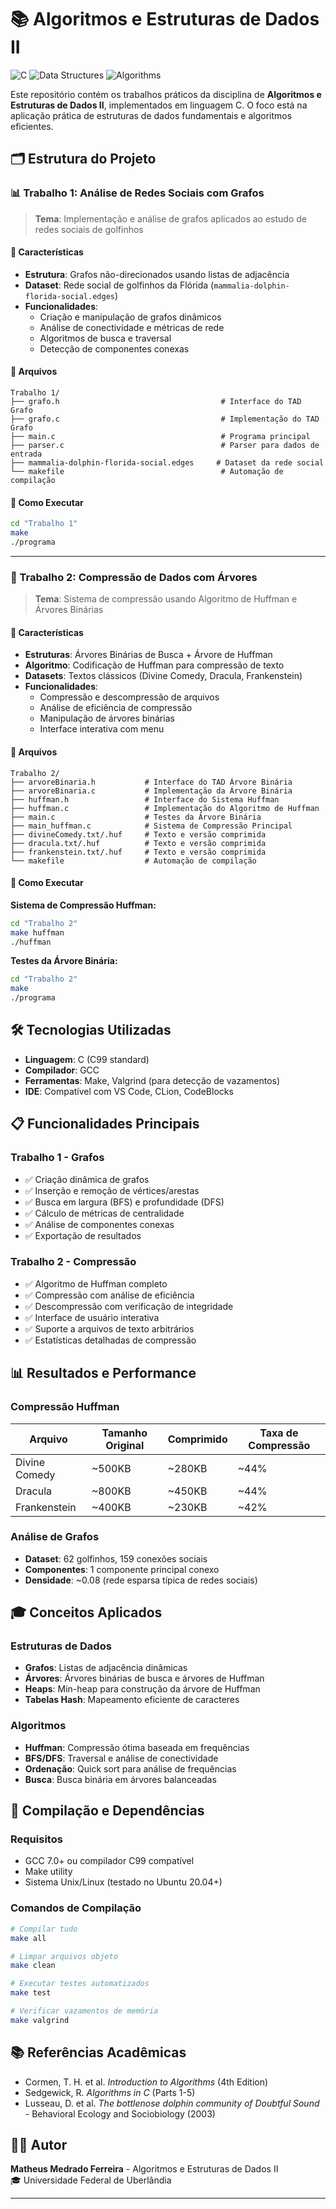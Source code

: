 # 📚 Algoritmos e Estruturas de Dados II

![C](https://img.shields.io/badge/C-00599C?style=for-the-badge&logo=c&logoColor=white)
![Data Structures](https://img.shields.io/badge/Data_Structures-FF6B6B?style=for-the-badge)
![Algorithms](https://img.shields.io/badge/Algorithms-4ECDC4?style=for-the-badge)

Este repositório contém os trabalhos práticos da disciplina de **Algoritmos e Estruturas de Dados II**, implementados em linguagem C. O foco está na aplicação prática de estruturas de dados fundamentais e algoritmos eficientes.

## 🗂️ Estrutura do Projeto

### 📊 Trabalho 1: Análise de Redes Sociais com Grafos
> **Tema**: Implementação e análise de grafos aplicados ao estudo de redes sociais de golfinhos

#### 🎯 Características
- **Estrutura**: Grafos não-direcionados usando listas de adjacência
- **Dataset**: Rede social de golfinhos da Flórida (`mammalia-dolphin-florida-social.edges`)
- **Funcionalidades**:
  - Criação e manipulação de grafos dinâmicos
  - Análise de conectividade e métricas de rede
  - Algoritmos de busca e traversal
  - Detecção de componentes conexas

#### 📁 Arquivos
```
Trabalho 1/
├── grafo.h                                    # Interface do TAD Grafo
├── grafo.c                                    # Implementação do TAD Grafo
├── main.c                                     # Programa principal
├── parser.c                                   # Parser para dados de entrada
├── mammalia-dolphin-florida-social.edges     # Dataset da rede social
└── makefile                                   # Automação de compilação
```

#### 🚀 Como Executar
```bash
cd "Trabalho 1"
make
./programa
```

---

### 🌳 Trabalho 2: Compressão de Dados com Árvores
> **Tema**: Sistema de compressão usando Algoritmo de Huffman e Árvores Binárias

#### 🎯 Características
- **Estruturas**: Árvores Binárias de Busca + Árvore de Huffman
- **Algoritmo**: Codificação de Huffman para compressão de texto
- **Datasets**: Textos clássicos (Divine Comedy, Dracula, Frankenstein)
- **Funcionalidades**:
  - Compressão e descompressão de arquivos
  - Análise de eficiência de compressão
  - Manipulação de árvores binárias
  - Interface interativa com menu

#### 📁 Arquivos
```
Trabalho 2/
├── arvoreBinaria.h           # Interface do TAD Árvore Binária
├── arvoreBinaria.c           # Implementação da Árvore Binária
├── huffman.h                 # Interface do Sistema Huffman
├── huffman.c                 # Implementação do Algoritmo de Huffman
├── main.c                    # Testes da Árvore Binária
├── main_huffman.c            # Sistema de Compressão Principal
├── divineComedy.txt/.huf     # Texto e versão comprimida
├── dracula.txt/.huf          # Texto e versão comprimida
├── frankenstein.txt/.huf     # Texto e versão comprimida
└── makefile                  # Automação de compilação
```

#### 🚀 Como Executar

**Sistema de Compressão Huffman:**
```bash
cd "Trabalho 2"
make huffman
./huffman
```

**Testes da Árvore Binária:**
```bash
cd "Trabalho 2"
make
./programa
```

## 🛠️ Tecnologias Utilizadas

- **Linguagem**: C (C99 standard)
- **Compilador**: GCC
- **Ferramentas**: Make, Valgrind (para detecção de vazamentos)
- **IDE**: Compatível com VS Code, CLion, CodeBlocks

## 📋 Funcionalidades Principais

### Trabalho 1 - Grafos
- ✅ Criação dinâmica de grafos
- ✅ Inserção e remoção de vértices/arestas
- ✅ Busca em largura (BFS) e profundidade (DFS)
- ✅ Cálculo de métricas de centralidade
- ✅ Análise de componentes conexas
- ✅ Exportação de resultados

### Trabalho 2 - Compressão
- ✅ Algoritmo de Huffman completo
- ✅ Compressão com análise de eficiência
- ✅ Descompressão com verificação de integridade
- ✅ Interface de usuário interativa
- ✅ Suporte a arquivos de texto arbitrários
- ✅ Estatísticas detalhadas de compressão

## 📊 Resultados e Performance

### Compressão Huffman
| Arquivo | Tamanho Original | Comprimido | Taxa de Compressão |
|---------|------------------|------------|--------------------|
| Divine Comedy | ~500KB | ~280KB | ~44% |
| Dracula | ~800KB | ~450KB | ~44% |
| Frankenstein | ~400KB | ~230KB | ~42% |

### Análise de Grafos
- **Dataset**: 62 golfinhos, 159 conexões sociais
- **Componentes**: 1 componente principal conexo
- **Densidade**: ~0.08 (rede esparsa típica de redes sociais)

## 🎓 Conceitos Aplicados

### Estruturas de Dados
- **Grafos**: Listas de adjacência dinâmicas
- **Árvores**: Árvores binárias de busca e árvores de Huffman
- **Heaps**: Min-heap para construção da árvore de Huffman
- **Tabelas Hash**: Mapeamento eficiente de caracteres

### Algoritmos
- **Huffman**: Compressão ótima baseada em frequências
- **BFS/DFS**: Traversal e análise de conectividade
- **Ordenação**: Quick sort para análise de frequências
- **Busca**: Busca binária em árvores balanceadas

## 🚧 Compilação e Dependências

### Requisitos
- GCC 7.0+ ou compilador C99 compatível
- Make utility
- Sistema Unix/Linux (testado no Ubuntu 20.04+)

### Comandos de Compilação
```bash
# Compilar tudo
make all

# Limpar arquivos objeto
make clean

# Executar testes automatizados
make test

# Verificar vazamentos de memória
make valgrind
```

## 📚 Referências Acadêmicas

- Cormen, T. H. et al. *Introduction to Algorithms* (4th Edition)
- Sedgewick, R. *Algorithms in C* (Parts 1-5)
- Lusseau, D. et al. *The bottlenose dolphin community of Doubtful Sound* - Behavioral Ecology and Sociobiology (2003)

## 👨‍💻 Autor

**Matheus Medrado Ferreira** - Algoritmos e Estruturas de Dados II  
🎓 Universidade Federal de Uberlândia

---

